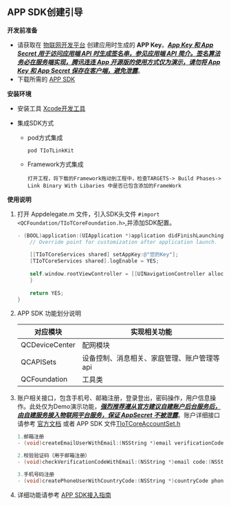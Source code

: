 ## APP SDK创建引导

**开发前准备**

- 请获取在 [物联网开发平台](https://cloud.tencent.com/product/iotexplorer) 创建应用时生成的 **APP Key**。<u>***App Key 和 App Secret 用于访问应用端 API 时生成签名串，参见[应用端 API 简介](https://cloud.tencent.com/document/product/1081/40773)。签名算法务必在服务端实现，腾讯连连 App 开源版的使用方式仅为演示，请勿将 App Key 和 App Secret 保存在客户端，避免泄露***</u>。
- 下载所需的 [APP SDK](https://github.com/tencentyun/iot-link-ios/tree/master/Source)

**安装环境**

- 安装工具 [Xcode开发工具](https://apps.apple.com/cn/app/xcode/id497799835?mt=12)

- 集成SDK方式

  - pod方式集成

    `pod TIoTLinkKit`

  - Framework方式集成

    `打开工程，将下载的Framework拖动到工程中，检查TARGETS-> Build Phases-> Link Binary With Libaries 中是否已包含添加的FrameWork`

**使用说明**

1. 打开 Appdelegate.m 文件，引入SDK头文件 `#import <QCFoundation/TIoTCoreFoundation.h>`,并添加SDK配置。

   ```objective-c
   - (BOOL)application:(UIApplication *)application didFinishLaunchingWithOptions:(NSDictionary *)launchOptions {
       // Override point for customization after application launch.
       
       [[TIoTCoreServices shared] setAppKey:@"您的Key"];
       [TIoTCoreServices shared].logEnable = YES;
       
       self.window.rootViewController = [[UINavigationController alloc]initWithRootViewController:[UIViewController new]];
       }
       
       return YES;
   } 
   ```

2. APP SDK 功能划分说明

   | 对应模块       | 实现相关功能                                |
   | -------------- | ------------------------------------------- |
   | QCDeviceCenter | 配网模块                                    |
   | QCAPISets      | 设备控制、消息相关、家庭管理、账户管理等api |
   | QCFoundation   | 工具类                                      |

3. 账户相关接口，包含手机号、邮箱注册，登录登出，密码操作，用户信息操作。此处仅为Demo演示功能，***<u>强烈推荐遵从官方建议自建账户后台服务后，由自建服务接入物联网平台服务，保证 AppSecret 不被泄露</u>***。账户详细接口请参考 [官方文档](https://cloud.tencent.com/document/product/1081/40774) 或者 APP SDK 文件[TIoTCoreAccountSet.h](https://github.com/tencentyun/iot-link-ios/blob/master/Source/LinkSDK/QCAPISets/Public/TIoTCoreAccountSet.h)

   ```objective-c
   1.邮箱注册
   - (void)createEmailUserWithEmail:(NSString *)email verificationCode:(NSString *)code password:(NSString *)password success:(SRHandler)success failure:(FRHandler)failure;
   
   2.校验验证码（用于邮箱注册）
   - (void)checkVerificationCodeWithEmail:(NSString *)email code:(NSString *)code success:(SRHandler)success failure:(FRHandler)failure;
   
   3.手机号码注册
   - (void)createPhoneUserWithCountryCode:(NSString *)countryCode phoneNumber:(NSString *)phoneNumber verificationCode:(NSString *)verificationCode password:(NSString *)password success:(SRHandler)success failure:(FRHandler)failure;
   ```

4. 详细功能请参考 [APP SDK接入指南](https://github.com/tencentyun/iot-link-ios/blob/master/doc/SDK开发/APP%20SDK接入指南.md)
